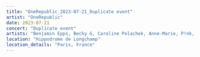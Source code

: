 ```yaml
---
title: "OneRepublic_2023-07-21_Duplicate event"
artist: "OneRepublic"
date: 2023-07-21
concert: "Duplicate event"
artists: "Benjamin Epps, Becky G, Caroline Polachek, Anne-Marie, P!nk, Disturbed, AG Flek, Aya Nakamura, Blondie, Tom Gregory, Brutus, Echo & the Bunnymen, Ava Max, OneRepublic, Alizzz, Ashibah, Belinda, Central Cee, Di-rect, Arctic Monkeys, 여성타악그룹, Goldband, Alok, Afrojack, Alligatorz, alyona alyona"
location: "Hippodrome de Longchamp"
location_details: "Paris, France"
---
```

